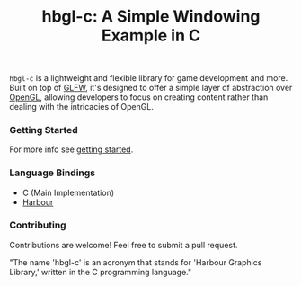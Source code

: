 <div align="center">
   <h1 align="center">hbgl-c: A Simple Windowing Example in C</h1>
</div>
<br />

`hbgl-c` is a lightweight and flexible library for game development and more. Built on top of [GLFW](https://www.glfw.org/),
it's designed to offer a simple layer of abstraction over [OpenGL](https://www.opengl.org/), allowing developers to focus on
creating content rather than dealing with the intricacies of OpenGL.

### Getting Started

For more info see [getting started](examples/README.md).

### Language Bindings

- C (Main Implementation)
- [Harbour](https://github.com/dev-harbour/hbgl)

### Contributing
Contributions are welcome! Feel free to submit a pull request.

"The name 'hbgl-c' is an acronym that stands for 'Harbour Graphics Library,' written in the C programming language."
